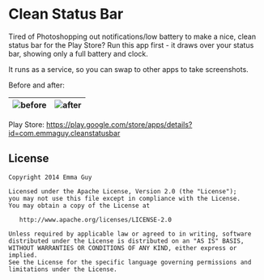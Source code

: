 Clean Status Bar
=================================

Tired of Photoshopping out notifications/low battery to make a nice, clean status bar for the Play Store? Run this app first - it draws over your status bar, showing only a full battery and clock.

It runs as a service, so you can swap to other apps to take screenshots.

Before and after:

|  ![before](https://raw.githubusercontent.com/emmaguy/cleanstatusbar/master/images/before.png) | ![after](https://raw.githubusercontent.com/emmaguy/cleanstatusbar/master/images/after.png) |
|---|---|

Play Store: https://play.google.com/store/apps/details?id=com.emmaguy.cleanstatusbar

License
--------

    Copyright 2014 Emma Guy

    Licensed under the Apache License, Version 2.0 (the "License");
    you may not use this file except in compliance with the License.
    You may obtain a copy of the License at

       http://www.apache.org/licenses/LICENSE-2.0

    Unless required by applicable law or agreed to in writing, software
    distributed under the License is distributed on an "AS IS" BASIS,
    WITHOUT WARRANTIES OR CONDITIONS OF ANY KIND, either express or implied.
    See the License for the specific language governing permissions and
    limitations under the License.